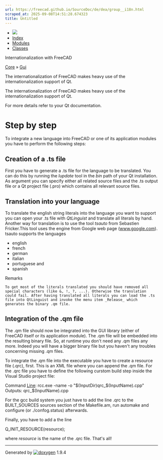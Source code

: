 ```yaml
---
url: https://freecad.github.io/SourceDoc/de/dea/group__i18n.html
scraped_at: 2025-09-08T14:51:28.674323
title: Untitled
---
```


  * [ ![](https://www.freecad.org/svg/logo-freecad.svg) ](https://freecadweb.org "FreeCAD")
  * [Index](../../index.html "Index")
  * [Modules](../../modules.html "Modules list")
  * [Classes](../../annotated.html "Annotated list")

Internationalization with FreeCAD

[Core](../../d4/d68/group__CORE.html) » [Gui](../../df/dd1/group__GUI.html)

The internationalization of FreeCAD makes heavy use of the
internationalization support of Qt.

The internationalization of FreeCAD makes heavy use of the
internationalization support of Qt.

For more details refer to your Qt documentation.

#  Step by step

To integrate a new language into FreeCAD or one of its application modules you
have to perform the following steps:

##  Creation of a .ts file

First you have to generate a .ts file for the language to be translated. You
can do this by running the _lupdate_ tool in the _bin_ path of your Qt
installation. As argument you can specify either all related source files and
the .ts output file or a Qt project file (.pro) which contains all relevant
source files.

##  Translation into your language

To translate the english string literals into the language you want to support
you can open your .ts file with _QtLinguist_ and translate all literals by
hand. Another way for translation is to use the tool _tsauto_ from Sebastien
Fricker.This tool uses the engine from Google web page (www.google.com).
tsauto supports the languages

  * english 
  * french 
  * german 
  * italian 
  * portuguese and 
  * spanish

Remarks

    To get most of the literals translated you should have removed all special characters (like &, !, ?, ...). Otherwise the translation could fail. After having translated all literals you can load the .ts file into QtLinguist and invoke the menu item _Release_ which generates the binary .qm file.

##  Integration of the .qm file

The .qm file should now be integrated into the GUI library (either of FreeCAD
itself or its application module). The .qm file will be embedded into the
resulting binary file. So, at runtime you don't need any .qm files any more.
Indeed you will have a bigger binary file but you haven't any troubles
concerning missing .qm files.

To integrate the .qm file into the executable you have to create a resource
file (.qrc), first. This is an XML file where you can append the .qm file. For
the .qrc file you have to define the following curstom build step inside the
Visual Studio project file:

Command [Line](../../db/db6/classLine.html): rcc.exe -name -o
"$(InputDir)qrc_$(InputName).cpp" Outputs: qrc_$(InputName).cpp

For the gcc build system you just have to add the line <resourcefile>.qrc to
the BUILT_SOURCES sources section of the Makefile.am, run automake and
configure (or ./confog.status) afterwards.

Finally, you have to add a the line

Q_INIT_RESOURCE(resource);

where _resource_ is the name of the .qrc file. That's all!

* * *

Generated by
[![doxygen](../../doxygen.svg)](https://www.doxygen.org/index.html) 1.9.4

